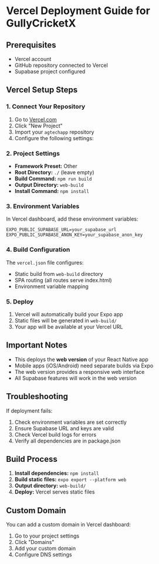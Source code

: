 # Vercel Deployment Guide for GullyCricketX

## Prerequisites
- Vercel account
- GitHub repository connected to Vercel
- Supabase project configured

## Vercel Setup Steps

### 1. Connect Your Repository
1. Go to [Vercel.com](https://vercel.com)
2. Click "New Project"
3. Import your `agtechapp` repository
4. Configure the following settings:

### 2. Project Settings
- **Framework Preset:** Other
- **Root Directory:** `./` (leave empty)
- **Build Command:** `npm run build`
- **Output Directory:** `web-build`
- **Install Command:** `npm install`

### 3. Environment Variables
In Vercel dashboard, add these environment variables:

```
EXPO_PUBLIC_SUPABASE_URL=your_supabase_url
EXPO_PUBLIC_SUPABASE_ANON_KEY=your_supabase_anon_key
```

### 4. Build Configuration
The `vercel.json` file configures:
- Static build from `web-build` directory
- SPA routing (all routes serve index.html)
- Environment variable mapping

### 5. Deploy
1. Vercel will automatically build your Expo app
2. Static files will be generated in `web-build/`
3. Your app will be available at your Vercel URL

## Important Notes

- This deploys the **web version** of your React Native app
- Mobile apps (iOS/Android) need separate builds via Expo
- The web version provides a responsive web interface
- All Supabase features will work in the web version

## Troubleshooting

If deployment fails:
1. Check environment variables are set correctly
2. Ensure Supabase URL and keys are valid
3. Check Vercel build logs for errors
4. Verify all dependencies are in package.json

## Build Process

1. **Install dependencies:** `npm install`
2. **Build static files:** `expo export --platform web`
3. **Output directory:** `web-build/`
4. **Deploy:** Vercel serves static files

## Custom Domain

You can add a custom domain in Vercel dashboard:
1. Go to your project settings
2. Click "Domains"
3. Add your custom domain
4. Configure DNS settings 